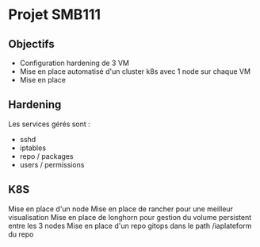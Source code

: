 # Projet SMB111

## Objectifs 
- Configuration hardening de 3 VM
- Mise en place automatisé d'un cluster k8s avec 1 node sur chaque VM
- Mise en place 


## Hardening
Les services gérés sont : 
- sshd
- iptables
- repo / packages
- users / permissions


## K8S
Mise en place d'un node 
Mise en place de rancher pour une meilleur visualisation
Mise en place de longhorn pour gestion du volume persistent entre les 3 nodes
Mise en place d'un repo gitops dans le path /iaplateform du repo 
